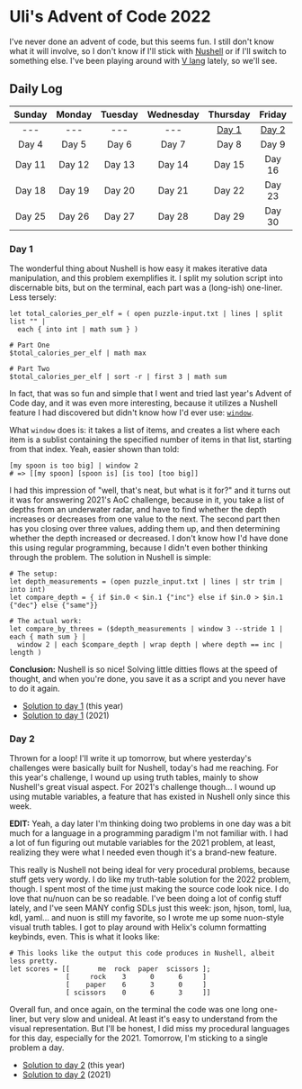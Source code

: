 # Uli's Advent of Code 2022

I've never done an advent of code, but this seems fun. I still don't know what it will involve, so I don't know if I'll stick with [Nushell](https://www.nushell.sh/) or if I'll switch to something else. I've been playing around with [V lang](https://vlang.io/) lately, so we'll see.

## Daily Log

| Sunday | Monday | Tuesday | Wednesday | Thursday | Friday | Saturday |
| :---: | :---: | :---: | :---: | :---: | :---: | :---: |
| --- | --- | --- | --- | [Day 1](https://github.com/UliTroyo/advent-of-code#day-1) |[Day 2](https://github.com/UliTroyo/advent-of-code#day-2) | Day 3 |
| Day 4 | Day 5 | Day 6 | Day 7 | Day 8 | Day 9 | Day 10 |
| Day 11 | Day 12 | Day 13 | Day 14 | Day 15 | Day 16 | Day 17 |
| Day 18 | Day 19 | Day 20 | Day 21 | Day 22 | Day 23 | Day 24 |
| Day 25 | Day 26 | Day 27 | Day 28 | Day 29 | Day 30 | Day 31 |

### Day 1

The wonderful thing about Nushell is how easy it makes iterative data manipulation, and this problem exemplifies it. I split my solution script into discernable bits, but on the terminal, each part was a (long-ish) one-liner. Less tersely:

```nu
let total_calories_per_elf = ( open puzzle-input.txt | lines | split list "" |
  each { into int | math sum } )

# Part One
$total_calories_per_elf | math max

# Part Two
$total_calories_per_elf | sort -r | first 3 | math sum
```

In fact, that was so fun and simple that I went and tried last year's Advent of Code day, and it was even more interesting, because it utilizes a Nushell feature I had discovered but didn't know how I'd ever use: [`window`](https://www.nushell.sh/book/commands/window.html).

What `window` does is: it takes a list of items, and creates a list where each item is a sublist containing the specified number of items in that list, starting from that index. Yeah, easier shown than told:

```nu
[my spoon is too big] | window 2
# => [[my spoon] [spoon is] [is too] [too big]]
```

I had this impression of "well, that's neat, but what is it for?" and it turns out it was for answering 2021's AoC challenge, because in it, you take a list of depths from an underwater radar, and have to find whether the depth increases or decreases from one value to the next. The second part then has you closing over three values, adding them up, and then determining whether the depth increased or decreased. I don't know how I'd have done this using regular programming, because I didn't even bother thinking through the problem. The solution in Nushell is simple:

```nu
# The setup:
let depth_measurements = (open puzzle_input.txt | lines | str trim | into int)
let compare_depth = { if $in.0 < $in.1 {"inc"} else if $in.0 > $in.1 {"dec"} else {"same"}}

# The actual work:
let compare_by_threes = ($depth_measurements | window 3 --stride 1 | each { math sum } |
  window 2 | each $compare_depth | wrap depth | where depth == inc | length )
```

**Conclusion:** Nushell is so nice! Solving little ditties flows at the speed of thought, and when you're done, you save it as a script and you never have to do it again.

- [Solution to day 1](https://github.com/UliTroyo/advent-of-code/blob/main/2022/day-01.nu) (this year)
- [Solution to day 1](https://github.com/UliTroyo/advent-of-code/blob/main/2021/day-01.nu) (2021)

### Day 2

Thrown for a loop! I'll write it up tomorrow, but where yesterday's challenges were basically built for Nushell, today's had me reaching. For this year's challenge, I wound up using truth tables, mainly to show Nushell's  great visual aspect. For 2021's challenge though... I wound up using mutable variables, a feature that has existed in Nushell only since this week.

**EDIT:** Yeah, a day later I'm thinking doing two problems in one day was a bit much for a language in a programming paradigm I'm not familiar with. I had a lot of fun figuring out mutable variables for the 2021 problem, at least, realizing they were what I needed even though it's a brand-new feature.

This really is Nushell not being ideal for very procedural problems, because stuff gets very wordy. I do like my truth-table solution for the 2022 problem, though. I spent most of the time just making the source code look nice. I do love that nu/nuon can be so readable. I've been doing a lot of config stuff lately, and I've seen MANY config SDLs just this week: json, hjson, toml, lua, kdl, yaml... and nuon is still my favorite, so I wrote me up some nuon-style visual truth tables. I got to play around with Helix's column formatting keybinds, even. This is what it looks like:

```nu
# This looks like the output this code produces in Nushell, albeit less pretty.
let scores = [[       me  rock  paper  scissors ];
              [     rock    3      0      6     ]
              [    paper    6      3      0     ]
              [ scissors    0      6      3     ]]
```
Overall fun, and once again, on the terminal the code was one long one-liner, but very slow and unideal. At least it's easy to understand from the visual representation. But I'll be honest, I did miss my procedural languages for this day, especially for the 2021. Tomorrow, I'm sticking to a single problem a day.

- [Solution to day 2](https://github.com/UliTroyo/advent-of-code/blob/main/2022/day-02.nu) (this year)
- [Solution to day 2](https://github.com/UliTroyo/advent-of-code/blob/main/2021/day-02.nu) (2021)
